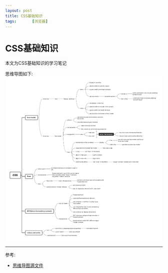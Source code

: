 ```yaml
---
layout: post
title: CSS基础知识
tags:       [浏览器]
---
```


# CSS基础知识
本文为CSS基础知识的学习笔记

思维导图如下:
![思维导图](https://github.com/jituanlin/public-docs/blob/master/public-mindmaps/CSS.png?raw=true)

--- 
参考:
- [思维导图源文件](https://github.com/jituanlin/public-docs/blob/master/public-mindmaps/CSS.xmind)
